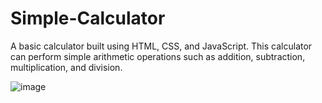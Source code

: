 # Simple-Calculator
A basic calculator built using HTML, CSS, and JavaScript. This calculator can perform simple arithmetic operations such as addition, subtraction, multiplication, and division.




![image](https://github.com/Mostafahassen1/Simple-Calculator/assets/134046265/27f5349e-0bb6-407d-9d59-5f74886ced43)
